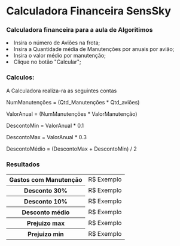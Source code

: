 # Calculadora Financeira SensSky

<h3>Calculadora financeira para a aula de Algoritimos</h3>



 <li><span>Insira o número de Aviões na frota;</span></li>
            <li><span>Insira a Quantidade média de Manutenções por anuais por avião;</span></li>
            <li><span>Insira o valor médio por manutenção;</span></li>
            <li><span>Clique no botão "Calcular";</span></li>



<h3>
 Calculos:
</h3>

A Calculadora realiza-ra as seguintes contas <br>

NumManutenções = (Qtd_Manutenções * Qtd_aviões) <br>

ValorAnual = (NumManutenções * ValorManutenção) <br>

DescontoMin = ValorAnual * 0.1 <br>

DescontoMax = ValorAnual * 0.3 <br>

DescontoMédio = (DescontoMax + DescontoMin) / 2 <br>


<h3>Resultados</h3>

 <table>
        <tr>
            <th>Gastos com Manutenção</th>
            <td class = 'inicial'>R$ Exemplo</td>
        </tr>
        <tr>
            <th>Desconto 30%</th>
            <td class = 'descontos'>R$ Exemplo</td>
        </tr>
        <tr>
            <th>Desconto 10%</th>
            <td class = 'descontos'>R$ Exemplo</td>
        </tr>
        <tr>
            <th>Desconto médio</th>
            <td class = 'descontos'>R$ Exemplo</td>
        </tr>
            <tr>
                <th>Prejuizo max</th>
                <td class = 'prejuizo'>R$ Exemplo</td>
            </tr>
            <tr>
                <th>Prejuizo min</th>
                <td class = 'prejuizo'>R$ Exemplo</td>
            </tr>
        </table>
